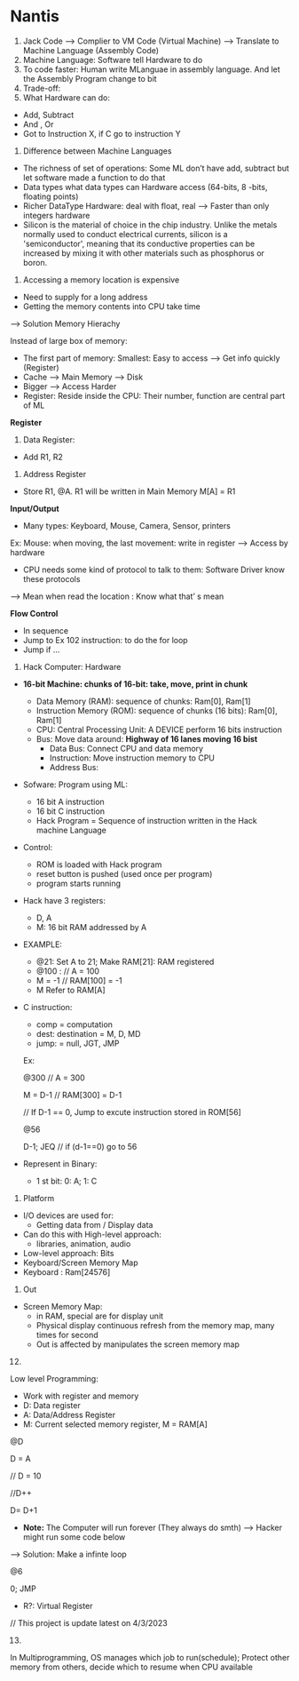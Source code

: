 # Nantis

1. Jack Code —> Complier to VM Code (Virtual Machine) —> Translate to Machine Language (Assembly Code)
2. Machine Language: Software tell Hardware to do
3. To code faster: Human write MLanguae in assembly language. And let the Assembly Program change to bit
4. Trade-off:
5. What Hardware can do:
- Add, Subtract
- And , Or
- Got to Instruction X, if C go to instruction Y
1. Difference between Machine Languages
- The richness of set of operations: Some ML don’t have add, subtract but let software made a function to do that
- Data types what data types can Hardware access (64-bits, 8 -bits, floating points)
- Richer DataType Hardware: deal with float, real —> Faster than only integers hardware
- Silicon is the material of choice in the chip industry. Unlike the metals normally used to conduct electrical currents, silicon is a 'semiconductor', meaning that its conductive properties can be increased by mixing it with other materials such as phosphorus or boron.
1. Accessing a memory location is expensive
- Need to supply for a long address
- Getting the memory contents into CPU take time

—> Solution Memory Hierachy

Instead of large box of memory:

- The first part of memory: Smallest: Easy to access —> Get info quickly (Register)
- Cache —> Main Memory —> Disk
- Bigger —> Access Harder
- Register: Reside inside the CPU: Their number, function are central part of ML

**Register**

1. Data Register:
- Add R1, R2
1. Address Register
- Store R1, @A. R1 will be written in Main Memory M[A] = R1

************************Input/Output************************

- Many types: Keyboard, Mouse, Camera, Sensor, printers

Ex: Mouse: when moving, the last movement: write in register —> Access by hardware

- CPU needs some kind of protocol to talk to them: Software Driver know these protocols

—> Mean when read the location : Know what that’ s mean

********************Flow Control********************

- In sequence
- Jump to Ex 102 instruction: to do the for loop
- Jump if …

1. Hack Computer: Hardware
- **16-bit Machine: chunks of 16-bit: take, move, print in chunk**
    - Data Memory (RAM): sequence of chunks: Ram[0], Ram[1]
    - Instruction Memory (ROM): sequence of chunks (16 bits): Ram[0], Ram[1]
    - CPU: Central Processing Unit: A DEVICE perform 16 bits instruction
    - Bus: Move data around: **Highway of 16 lanes moving 16 bist**
        - Data Bus: Connect CPU and data memory
        - Instruction: Move instruction memory to CPU
        - Address Bus:
- Sofware: Program using ML:
    - 16 bit A instruction
    - 16 bit C instruction
    - Hack Program = Sequence of instruction written in the Hack machine Language
- Control:
    - ROM is loaded with Hack program
    - reset button is pushed (used once per program)
    - program starts running
- Hack have 3 registers:
    - D, A
    - M: 16 bit RAM addressed by A
- EXAMPLE:
    - @21: Set A to 21; Make RAM[21]: RAM registered
    - @100 : // A = 100
    - M = -1 // RAM[100] = -1
    - M Refer to RAM[A]
- C instruction:
    - comp = computation
    - dest: destination = M, D, MD
    - jump: = null, JGT, JMP
    
    Ex: 
    
    @300 // A = 300
    
    M = D-1 // RAM[300] = D-1
    
    // If D-1 == 0, Jump to excute instruction stored in ROM[56]
    
    @56 
    
    D-1; JEQ // if (d-1==0) go to 56
    
- Represent in Binary:
    - 1 st bit: 0: A; 1: C

1. Platform
- I/O devices are used for:
    - Getting data from / Display data
- Can do this with High-level approach:
    - libraries, animation, audio
- Low-level approach: Bits
- Keyboard/Screen Memory Map
- Keyboard : Ram[24576]

1. Out
- Screen Memory Map:
    - in RAM, special are for display unit
    - Physical display continuous refresh from the memory map, many times for second
    - Out is affected by manipulates the screen memory map

12.

Low level Programming:

- Work with register and memory
- D: Data register
- A: Data/Address Register
- M: Current selected memory register, M = RAM[A]

@D

D = A 

// D = 10

//D++ 

D= D+1

- ************Note:************ The Computer will run forever (They always do smth) —> Hacker might run some code below

—> Solution: Make a infinte loop

@6

0; JMP

- R?: Virtual Register

// This project is update latest on 4/3/2023

13.
In Multiprogramming, OS manages which job to run(schedule); Protect other memory from others, decide which to resume when CPU available

